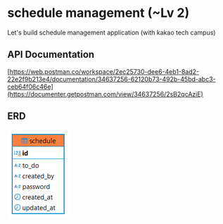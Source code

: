 # schedule management (~Lv 2)
Let's build schedule management application (with kakao tech campus)

## API Documentation
[https://web.postman.co/workspace/2ec25730-dee6-4eb1-8ad2-22e2f9b213e4/documentation/34637256-62120b73-492b-45bd-abc3-ceb64f06c46e](https://documenter.getpostman.com/view/34637256/2sB2qcAziE)

## ERD

![ERD](images/scheduleERD.png)
